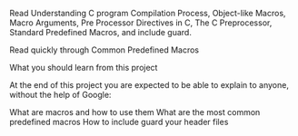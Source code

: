 Read Understanding C program Compilation Process, Object-like Macros, Macro
 Arguments, Pre Processor Directives in C, The C Preprocessor, Standard
 Predefined Macros, and include guard.

Read quickly through Common Predefined Macros

What you should learn from this project

At the end of this project you are expected to be able to explain to anyone,
 without the help of Google:

What are macros and how to use them
What are the most common predefined macros
How to include guard your header files